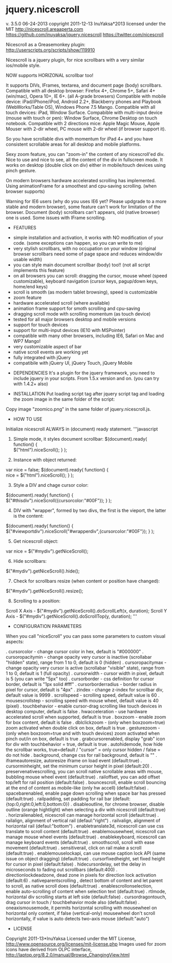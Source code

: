 jquery.nicescroll
=================
v. 3.5.0 06-24-2013
copyright 2011-12-13 InuYaksa*2013
licensed under the MIT
http://nicescroll.areaaperta.com
https://github.com/inuyaksa/jquery.nicescroll
https://twitter.com/nicescroll

Nicescroll as a Greasemonkey plugin: http://userscripts.org/scripts/show/119910


Nicescroll is a jquery plugin, for nice scrollbars with a very similar ios/mobile style.

NOW supports HORIZONAL scrollbar too!

It supports DIVs, IFrames, textarea, and document page (body) scrollbars.
Compatible with all desktop browser: Firefox 4+, Chrome 5+, Safari 4+ (win/mac), Opera 10+, IE 6+. (all A-grade browsers)
Compatible with mobile device: iPad/iPhone/iPod, Android 2.2+, Blackberry phones and Playbook (WebWorks/Table OS), Windows Phone 7.5 Mango.
Compatible with all touch devices: iPad, Window Surface.
Compabible with multi-input device (mouse with touch or pen): Window Surface, Chrome Desktop on touch notebook.
Compatible with 2 directions mice: Apple Magic Mouse, Apple Mouser with 2-dir wheel, PC mouse with 2-dir wheel (if browser support it).

So you have scrollable divs with momentum for iPad 4+ and you have consistent scrollable areas for all desktop and mobile platforms.

Sexy zoom feature, you can "zoom-in" the content of any nicescroll'ed div.
Nice to use and nice to see, all the content of the div in fullscreen mode.
It works on desktop (double click on div) either in mobile/touch devices using pinch gesture.

On modern browsers hardware accelerated scrolling has implemented.
Using animationFrame for a smoothest and cpu-saving scrolling. (when browser supports)

Warning for IE6 users (why do you uses IE6 yet? Please updgrade to a more stable and modern browser), some feature can't work for limitation of the browser.
Document (body) scrollbars can't appears, old (native browser) one is used. Some issues with IFrame scrolling.


* FEATURES

- simple installation and activation, it works with NO modification of your code. (some exceptions can happen, so you can write to me)
- very stylish scrollbars, with no occupation on your window (original browser scrollbars need some of page space and reduces window/div usable width)
- you can style main document scrollbar (body) too!! (not all script implements this feature)
- on all browsers you can scroll: dragging the cursor, mouse wheel (speed customizable), keyboard navigation (cursor keys, pagup/down keys, home/end keys)
- scroll is smooth (as modern tablet browsing), speed is customizable
- zoom feature
- hardware accelerated scroll (where available)
- animation frame support for smoth scrolling and cpu-saving
- dragging scroll mode with scrolling momentum (as touch device)
- tested for all major browsers desktop and mobile versions
- support for touch devices
- support for multi-input devices (IE10 with MSPointer)
- compatible with many other browsers, including IE6, Safari on Mac and WP7 Mango!
- very customizable aspect of bar
- native scroll events are working yet
- fully integrated with jQuery
- compatibile with jQuery UI, jQuery Touch, jQuery Mobile


* DEPENDENCIES
It's a plugin for the jquery framework, you need to include jquery in your scripts.
From 1.5.x version and on. (you can try with 1.4.2+ also)


* INSTALLATION
Put loading script tag after jquery script tag and loading the zoom image in the same folder of the script:

<script src="jquery.nicescroll.js"></script>

Copy image "zoomico.png" in the same folder of jquery.nicescroll.js.


* HOW TO USE

Initialize nicescroll ALWAYS in (document) ready statement.
'''javascript

  1. Simple mode, it styles document scrollbar:
  $(document).ready(
    function() {  
      $("html").niceScroll();
    }
  );

  2. Instance with object returned:

  var nice = false;
  $(document).ready(
    function() {  
      nice = $("html").niceScroll();
    }
  );

  3. Style a DIV and chage cursor color:

  $(document).ready(
    function() {  
      $("#thisdiv").niceScroll({cursorcolor:"#00F"});
    }
  );

  4. DIV with "wrapper", formed by two divs, the first is the vieport, the latter is the content:

  $(document).ready(
    function() {
      $("#viewportdiv").niceScroll("#wrapperdiv",{cursorcolor:"#00F"});
    }
  );

  5. Get nicescroll object:

  var nice = $("#mydiv").getNiceScroll();

  6. Hide scrollbars:

  $("#mydiv").getNiceScroll().hide();

  7. Check for scrollbars resize (when content or position have changed):

  $("#mydiv").getNiceScroll().resize();

  8. Scrolling to a position:

  Scroll X Axis - $("#mydiv").getNiceScroll().doScrollLeft(x, duration);
  Scroll Y Axis - $("#mydiv").getNiceScroll().doScrollTop(y, duration);
'''

* CONFIGURATION PARAMETERS

When you call "niceScroll" you can pass some parameters to custom visual aspects:

. cursorcolor - change cursor color in hex, default is "#000000"
. cursoropacitymin - change opacity very cursor is inactive (scrollabar "hidden" state), range from 1 to 0, default is 0 (hidden)
. cursoropacitymax - change opacity very cursor is active (scrollabar "visible" state), range from 1 to 0, default is 1 (full opacity)
. cursorwidth - cursor width in pixel, default is 5 (you can write "5px" too)
. cursorborder - css definition for cursor border, default is "1px solid #fff"
. cursorborderradius - border radius in pixel for cursor, default is "4px"
. zindex - change z-index for scrollbar div, default value is 9999
. scrollspeed - scrolling speed, default value is 60
. mousescrollstep - scrolling speed with mouse wheel, default value is 40 (pixel)
. touchbehavior - enable cursor-drag scrolling like touch devices in desktop computer, default is false
. hwacceleration - use hardware accelerated scroll when supported, default is true
. boxzoom - enable zoom for box content, default is false
. dblclickzoom - (only when boxzoom=true) zoom activated when double click on box, default is true
. gesturezoom - (only when boxzoom=true and with touch devices) zoom activated when pinch out/in on box, default is true
. grabcursorenabled, display "grab" icon for div with touchbehavior = true, default is true
. autohidemode, how hide the scrollbar works, true=default / "cursor" = only cursor hidden / false = do not hide
. background, change css for rail background, default is ""
. iframeautoresize, autoresize iframe on load event (default:true)
. cursorminheight, set the minimum cursor height in pixel (default:20)
. preservenativescrolling, you can scroll native scrollable areas with mouse, bubbling mouse wheel event (default:true)
. railoffset, you can add offset top/left for rail position (default:false)
. bouncescroll, enable scroll bouncing at the end of content as mobile-like (only hw accell) (default:false)
. spacebarenabled, enable page down scrolling when space bar has pressed (default:true)
. railpadding, set padding for rail bar (default:{top:0,right:0,left:0,bottom:0})
. disableoutline, for chrome browser, disable outline (orange hightlight) when selecting a div with nicescroll (default:true)
. horizrailenabled, nicescroll can manage horizontal scroll (default:true)
. railalign, alignment of vertical rail (defaul:"right")
. railvalign, alignment of horizontal rail (defaul:"bottom")
. enabletranslate3d, nicescroll can use css translate to scroll content (default:true)
. enablemousewheel, nicescroll can manage mouse wheel events (default:true)
. enablekeyboard, nicescroll can manage keyboard events (default:true)
. smoothscroll, scroll with ease movement (default:true)
. sensitiverail, click on rail make a scroll (default:true)
. enablemouselockapi, can use mouse caption lock API (same issue on object dragging) (default:true)
. cursorfixedheight, set fixed height for cursor in pixel (default:false)
. hidecursordelay, set the delay in microseconds to fading out scrollbars (default:400)
. directionlockdeadzone, dead zone in pixels for direction lock activation (default:6)
. nativeparentscrolling , detect bottom of content and let parent to scroll, as native scroll does (default:true)
. enablescrollonselection, enable auto-scrolling of content when selection text (default:true)
. rtlmode, horizontal div scrolling starts at left side (default:false)
. cursordragontouch, drag cursor in touch / touchbehavior mode also (default:false)
. oneaxismousemode, it permits horizontal scrolling with mousewheel on horizontal only content, if false (vertical-only) mousewheel don't scroll horizontally, if value is auto detects two-axis mouse (default:"auto")

* LICENSE

Copyright 2011-13*InuYaksa
Licensed under the MIT License, http://www.opensource.org/licenses/mit-license.php
Images used for zoom icons have derived from OLPC interface, http://laptop.org/8.2.0/manual/Browse_ChangingView.html
